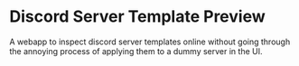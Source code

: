 # Discord Server Template Preview

A webapp to inspect discord server templates online without going through the annoying process of applying them to a dummy server in the UI.
